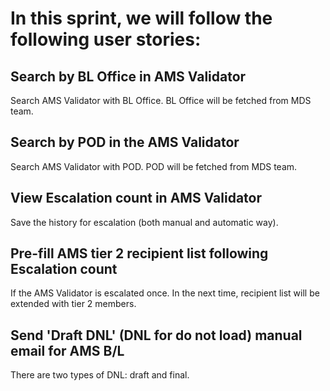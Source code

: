 # In this sprint, we will follow the following user stories:
## Search by BL Office in AMS Validator
Search AMS Validator with BL Office.
BL Office will be fetched from MDS team.
## Search by POD in the AMS Validator
Search AMS Validator with POD.
POD will be fetched from MDS team.
## View Escalation count in AMS Validator
Save the history for escalation (both manual and automatic way).
## Pre-fill AMS tier 2 recipient list following Escalation count
If the AMS Validator is escalated once. In the next time, recipient list will be extended with tier 2 members.
## Send 'Draft DNL' (DNL for do not load) manual email for AMS B/L
There are two types of DNL: draft and final.
